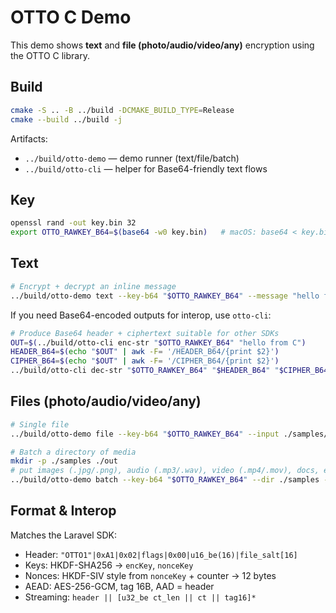 # OTTO C Demo

This demo shows **text** and **file (photo/audio/video/any)** encryption using the OTTO C library.

## Build
```bash
cmake -S .. -B ../build -DCMAKE_BUILD_TYPE=Release
cmake --build ../build -j
```

Artifacts:
- `../build/otto-demo` — demo runner (text/file/batch)
- `../build/otto-cli`  — helper for Base64-friendly text flows

## Key
```bash
openssl rand -out key.bin 32
export OTTO_RAWKEY_B64=$(base64 -w0 key.bin)   # macOS: base64 < key.bin
```

## Text
```bash
# Encrypt + decrypt an inline message
../build/otto-demo text --key-b64 "$OTTO_RAWKEY_B64" --message "hello from C"
```

If you need Base64-encoded outputs for interop, use `otto-cli`:
```bash
# Produce Base64 header + ciphertext suitable for other SDKs
OUT=$(../build/otto-cli enc-str "$OTTO_RAWKEY_B64" "hello from C")
HEADER_B64=$(echo "$OUT" | awk -F= '/HEADER_B64/{print $2}')
CIPHER_B64=$(echo "$OUT" | awk -F= '/CIPHER_B64/{print $2}')
../build/otto-cli dec-str "$OTTO_RAWKEY_B64" "$HEADER_B64" "$CIPHER_B64"
```

## Files (photo/audio/video/any)
```bash
# Single file
../build/otto-demo file --key-b64 "$OTTO_RAWKEY_B64" --input ./samples/photo.jpg   --out-enc ./out/photo.jpg.otto --out-dec ./out/photo.jpg.dec

# Batch a directory of media
mkdir -p ./samples ./out
# put images (.jpg/.png), audio (.mp3/.wav), video (.mp4/.mov), docs, etc. into ./samples
../build/otto-demo batch --key-b64 "$OTTO_RAWKEY_B64" --dir ./samples --out ./out
```

## Format & Interop
Matches the Laravel SDK:
- Header: `"OTTO1"|0xA1|0x02|flags|0x00|u16_be(16)|file_salt[16]`
- Keys: HKDF-SHA256 → `encKey`, `nonceKey`
- Nonces: HKDF-SIV style from `nonceKey` + counter → 12 bytes
- AEAD: AES-256-GCM, tag 16B, AAD = header
- Streaming: `header || [u32_be ct_len || ct || tag16]*`
